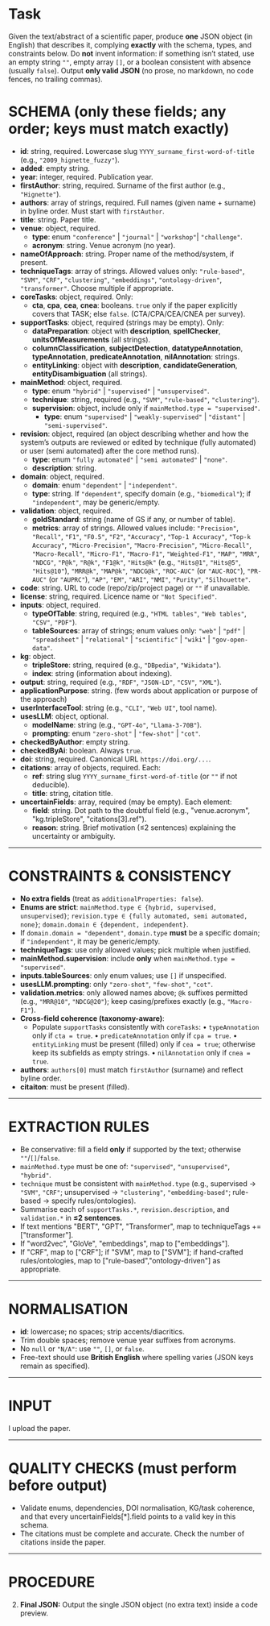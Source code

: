 # Task

Given the text/abstract of a scientific paper, produce **one** JSON object (in English) that describes it, complying **exactly** with the schema, types, and constraints below. 
Do **not** invent information: if something isn’t stated, use an empty string `""`, empty array `[]`, or a boolean consistent with absence (usually `false`). 
Output **only valid JSON** (no prose, no markdown, no code fences, no trailing commas).

# SCHEMA (only these fields; any order; keys must match exactly)

* **id**: string, required. Lowercase slug `YYYY_surname_first-word-of-title` (e.g., `"2009_hignette_fuzzy"`).
* **added**: empty string.
* **year**: integer, required. Publication year.
* **firstAuthor**: string, required. Surname of the first author (e.g., `"Hignette"`).
* **authors**: array of strings, required. Full names (given name + surname) in byline order. Must start with `firstAuthor`.
* **title**: string. Paper title.
* **venue**: object, required.
  * **type**: enum `"conference"` | `"journal"` | `"workshop"`| `"challenge"`.
  * **acronym**: string. Venue acronym (no year).
* **nameOfApproach**: string. Proper name of the method/system, if present.
* **techniqueTags**: array of strings. Allowed values only: `"rule-based"`, `"SVM"`, `"CRF"`, `"clustering"`, `"embeddings"`, `"ontology-driven"`, `"transformer"`. Choose multiple if appropriate.
* **coreTasks**: object, required. Only:
  * **cta**, **cpa**, **cea**, **cnea**: booleans. `true` only if the paper explicitly covers that TASK; else `false`. (CTA/CPA/CEA/CNEA per survey).
* **supportTasks**: object, required (strings may be empty). Only:
  * **dataPreparation**: object with **description**, **spellChecker**, **unitsOfMeasurements** (all strings).
  * **columnClassification**, **subjectDetection**, **datatypeAnnotation**, **typeAnnotation**, **predicateAnnotation**, **nilAnnotation**: strings.
  * **entityLinking**: object with **description**, **candidateGeneration**, **entityDisambiguation** (all strings).
* **mainMethod**: object, required.
  * **type**: enum `"hybrid"` | `"supervised"` | `"unsupervised"`.
  * **technique**: string, required (e.g., `"SVM"`, `"rule-based"`, `"clustering"`).
  * **supervision**: object, include only if `mainMethod.type = "supervised"`.
    * **type**: enum `"supervised"` | `"weakly-supervised"` | `"distant"` | `"semi-supervised"`.
* **revision**: object, required (an object describing whether and how the system’s outputs are reviewed or edited by technique (fully automated) or user (semi automated) after the core method runs).
  * **type**: enum `"fully automated"` | `"semi automated"` | `"none"`.
  * **description**: string.
* **domain**: object, required.
  * **domain**: enum `"dependent"` | `"independent"`.
  * **type**: string. If `"dependent"`, specify domain (e.g., `"biomedical"`); if `"independent"`, may be generic/empty.
* **validation**: object, required.
  * **goldStandard**: string (name of GS if any, or number of table).
  * **metrics**: array of strings. Allowed values include:
    `"Precision"`, `"Recall"`, `"F1"`, `"F0.5"`, `"F2"`, `"Accuracy"`, `"Top-1 Accuracy"`, `"Top-k Accuracy"`,
    `"Micro-Precision"`, `"Macro-Precision"`, `"Micro-Recall"`, `"Macro-Recall"`, `"Micro-F1"`, `"Macro-F1"`, `"Weighted-F1"`,
    `"MAP"`, `"MRR"`, `"NDCG"`, `"P@k"`, `"R@k"`, `"F1@k"`, `"Hits@k"` (e.g., `"Hits@1"`, `"Hits@5"`, `"Hits@10"`), `"MRR@k"`, `"MAP@k"`, `"NDCG@k"`,
    `"ROC-AUC"` (or `"AUC-ROC"`), `"PR-AUC"` (or `"AUPRC"`), `"AP"`, `"EM"`, `"ARI"`, `"NMI"`, `"Purity"`, `"Silhouette"`.
* **code**: string. URL to code (repo/zip/project page) or `""` if unavailable.
* **license**: string, required. Licence name or `"Not Specified"`.
* **inputs**: object, required.
  * **typeOfTable**: string, required (e.g., `"HTML tables"`, `"Web tables"`, `"CSV"`, `"PDF"`).
  * **tableSources**: array of strings; enum values only: `"web"` | `"pdf"` | `"spreadsheet"` | `"relational"` | `"scientific"` | `"wiki"` | `"gov-open-data"`.
* **kg**: object.
  * **tripleStore**: string, required (e.g., `"DBpedia"`, `"Wikidata"`).
  * **index**: string (information about indexing).
* **output**: string, required (e.g., `"RDF"`, `"JSON-LD"`, `"CSV"`, `"XML"`).
* **applicationPurpose**: string. (few words about application or purpose of the approach)
* **userInterfaceTool**: string (e.g., `"CLI"`, `"Web UI"`, tool name).
* **usesLLM**: object, optional.
  * **modelName**: string (e.g., `"GPT-4o"`, `"Llama-3-70B"`).
  * **prompting**: enum `"zero-shot"` | `"few-shot"` | `"cot"`.
* **checkedByAuthor**: empty string.
* **checkedByAi**: boolean. Always `true`.
* **doi**: string, required. Canonical URL `https://doi.org/...`.
* **citations**: array of objects, required. Each:
  * **ref**: string slug `YYYY_surname_first-word-of-title` (or `""` if not deducible).
  * **title**: string, citation title.
* **uncertainFields**: array, required (may be empty). Each element:
  * **field**: string. Dot path to the doubtful field (e.g., "venue.acronym", "kg.tripleStore", "citations[3].ref").
  * **reason**: string. Brief motivation (≤2 sentences) explaining the uncertainty or ambiguity.

---

# CONSTRAINTS & CONSISTENCY

* **No extra fields** (treat as `additionalProperties: false`).
* **Enums are strict**:
  `mainMethod.type ∈ {hybrid, supervised, unsupervised}`;
  `revision.type ∈ {fully automated, semi automated, none}`;
  `domain.domain ∈ {dependent, independent}`.
* If `domain.domain = "dependent"`, `domain.type` **must** be a specific domain; if `"independent"`, it may be generic/empty.
* **techniqueTags**: use only allowed values; pick multiple when justified.
* **mainMethod.supervision**: include **only** when `mainMethod.type = "supervised"`.
* **inputs.tableSources**: only enum values; use `[]` if unspecified.
* **usesLLM.prompting**: only `"zero-shot"`, `"few-shot"`, `"cot"`.
* **validation.metrics**: only allowed names above; `@k` suffixes permitted (e.g., `"MRR@10"`, `"NDCG@20"`); keep casing/prefixes exactly (e.g., `"Macro-F1"`).
* **Cross-field coherence (taxonomy-aware)**:
  * Populate `supportTasks` consistently with `coreTasks`:
    • `typeAnnotation` only if `cta = true`.
    • `predicateAnnotation` only if `cpa = true`.
    • `entityLinking` must be present (filled) only if `cea = true`; otherwise keep its subfields as empty strings.
    • `nilAnnotation` only if `cnea = true`.
* **authors**: `authors[0]` must match `firstAuthor` (surname) and reflect byline order.
* **citaiton**: must be present (filled).

---

# EXTRACTION RULES

* Be conservative: fill a field **only** if supported by the text; otherwise `""`/`[]`/`false`.
* `mainMethod.type` must be one of: `"supervised"`, `"unsupervised"`, `"hybrid"`.
* `technique` must be consistent with `mainMethod.type` (e.g., supervised → `"SVM"`, `"CRF"`; unsupervised → `"clustering"`, `"embedding-based"`; rule-based → specify rules/ontologies).
* Summarise each of `supportTasks.*`, `revision.description`, and `validation.*` in **≤2 sentences**.
* If text mentions "BERT", "GPT", "Transformer", map to techniqueTags += ["transformer"].
* If "word2vec", "GloVe", "embeddings", map to ["embeddings"].
* If "CRF", map to ["CRF"]; if "SVM", map to ["SVM"]; if hand-crafted rules/ontologies, map to ["rule-based","ontology-driven"] as appropriate.

---

# NORMALISATION

* **id**: lowercase; no spaces; strip accents/diacritics.
* Trim double spaces; remove venue year suffixes from acronyms.
* No `null` or `"N/A"`: use `""`, `[]`, or `false`.
* Free-text should use **British English** where spelling varies (JSON keys remain as specified).

---

# INPUT

I upload the paper.

---

# QUALITY CHECKS (must perform before output)
* Validate enums, dependencies, DOI normalisation, KG/task coherence, and that every uncertainFields[*].field points to a valid key in this schema.
* The citations must be complete and accurate. Check the number of citations inside the paper.

---

# PROCEDURE

2. **Final JSON:** Output the single JSON object (no extra text) inside a code preview.